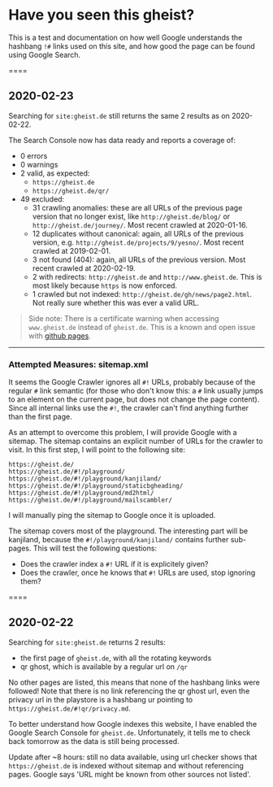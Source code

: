 # Have you seen this gheist?
This is a test and documentation on how well Google understands the hashbang `!#` links used on this site, and how good the page can be found using Google Search.

====

## 2020-02-23
Searching for `site:gheist.de` still returns the same 2 results as on 2020-02-22.

The Search Console now has data ready and reports a coverage of:
- 0 errors
- 0 warnings
- 2 valid, as expected:
    - `https://gheist.de`
    - `https://gheist.de/qr/`
- 49 excluded:
    - 31 crawling anomalies: these are all URLs of the previous page version that no longer exist, like `http://gheist.de/blog/` or `http://gheist.de/journey/`. Most recent crawled at 2020-01-16.
    - 12 duplicates without canonical: again, all URLs of the previous version, e.g. `http://gheist.de/projects/9/yesno/`. Most recent crawled at 2019-02-01.
    - 3 not found (404): again, all URLs of the previous version. Most recent crawled at 2020-02-19.
    - 2 with redirects: `http://gheist.de` and `http://www.gheist.de`. This is most likely because `https` is now enforced.
    - 1 crawled but not indexed: `http://gheist.de/gh/news/page2.html`. Not really sure whether this was ever a valid URL.

> Side note: There is a certificate warning when accessing `www.gheist.de` instead of `gheist.de`. This is a known and open issue with [github pages](https://github.com/isaacs/github/issues/1675).

----

### Attempted Measures: sitemap.xml
It seems the Google Crawler ignores all `#!` URLs, probably because of the regular `#` link semantic (for those who don't know this: a `#` link usually jumps to an element on the current page, but does not change the page content). Since all internal links use the `#!`, the crawler can't find anything further than the first page.

As an attempt to overcome this problem, I will provide Google with a sitemap. The sitemap contains an explicit number of URLs for the crawler to visit. In this first step, I will point to the following site:

```
https://gheist.de/
https://gheist.de/#!/playground/
https://gheist.de/#!/playground/kanjiland/
https://gheist.de/#!/playground/staticbgheading/
https://gheist.de/#!/playground/md2html/
https://gheist.de/#!/playground/mailscambler/
```
I will manually ping the sitemap to Google once it is uploaded.

The sitemap covers most of the playground. The interesting part will be kanjiland, because the `#!/playground/kanjiland/` contains further sub-pages. This will test the following questions:
- Does the crawler index a `#!` URL if it is explicitely given?
- Does the crawler, once he knows that `#!` URLs are used, stop ignoring them?


====

## 2020-02-22
Searching for `site:gheist.de` returns 2 results:
- the first page of `gheist.de`, with all the rotating keywords
- qr ghost, which is available by a regular url  on `/qr`

No other pages are listed, this means that none of the hashbang links were followed!
Note that there is no link referencing the qr ghost url, even the privacy url in the playstore is a hashbang ur pointing to `https://gheist.de/#!qr/privacy.md`.

To better understand how Google indexes this website, I have enabled the Google Search Console for `gheist.de`. Unfortunately, it tells me to check back tomorrow as the data is still being processed.

Update after ~8 hours: still no data available, using url checker shows that `https://gheist.de` is indexed without sitemap and without referencing pages. Google says 'URL might be known from other sources not listed'.